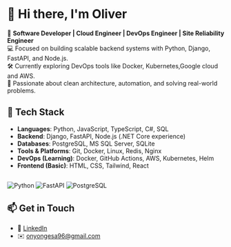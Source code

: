 
# 👋 Hi there, I'm Oliver

🎯 **Software Developer | Cloud Engineer | DevOps Engineer | Site Reliability Engineer**  
💻 Focused on building scalable backend systems with Python, Django, FastAPI, and Node.js.  
🛠 Currently exploring DevOps tools like Docker, Kubernetes,Google cloud and AWS.  
🚀 Passionate about clean architecture, automation, and solving real-world problems.
## 🔧 Tech Stack
- **Languages**: Python, JavaScript, TypeScript, C#, SQL
- **Backend**: Django, FastAPI, Node.js (.NET Core experience)
- **Databases**: PostgreSQL, MS SQL Server, SQLite
- **Tools & Platforms**: Git, Docker, Linux, Redis, Nginx
- **DevOps (Learning)**: Docker, GitHub Actions, AWS, Kubernetes, Helm
- **Frontend (Basic)**: HTML, CSS, Tailwind, React
  ##
![Python](https://img.shields.io/badge/Python-3776AB?style=for-the-badge&logo=python&logoColor=white)
![FastAPI](https://img.shields.io/badge/FastAPI-009688?style=for-the-badge&logo=fastapi&logoColor=white)
![PostgreSQL](https://img.shields.io/badge/PostgreSQL-336791?style=for-the-badge&logo=postgresql&logoColor=white)
## 📫 Get in Touch

- 🔗 [LinkedIn](https://www.linkedin.com/in/oliver-wanjala-566055141/)
- ✉️ onyongesa96@gmail.com


